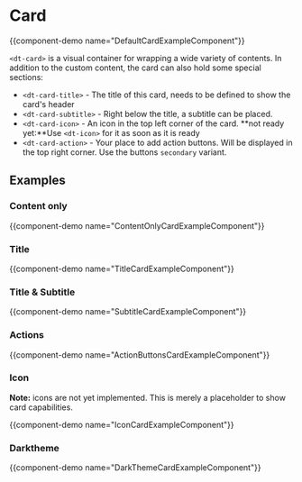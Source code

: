 # Card

{{component-demo name="DefaultCardExampleComponent"}}

`<dt-card>` is a visual container for wrapping a wide variety of contents.
In addition to the custom content, the card can also hold some special sections:

* `<dt-card-title>` - The title of this card, needs to be defined to show the card's header
* `<dt-card-subtitle>` - Right below the title, a subtitle can be placed.
* `<dt-card-icon>` - An icon in the top left corner of the card. **not ready yet:**Use `<dt-icon>` for it as soon as it is ready
* `<dt-card-action>` - Your place to add action buttons. Will be displayed in the top right corner. Use the buttons `secondary` variant.

## Examples

### Content only

{{component-demo name="ContentOnlyCardExampleComponent"}}

### Title

{{component-demo name="TitleCardExampleComponent"}}

### Title & Subtitle

{{component-demo name="SubtitleCardExampleComponent"}}

### Actions

{{component-demo name="ActionButtonsCardExampleComponent"}}

### Icon

**Note:** icons are not yet implemented. This is merely a placeholder to show card capabilities.

{{component-demo name="IconCardExampleComponent"}}

### Darktheme

{{component-demo name="DarkThemeCardExampleComponent"}}
